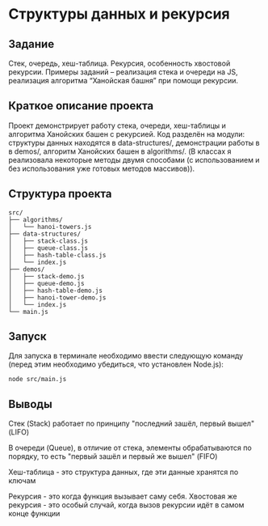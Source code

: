 # Структуры данных и рекурсия

## Задание

Стек, очередь, хеш-таблица. Рекурсия, особенность хвостовой рекурсии.
Примеры заданий – реализация стека и очереди на JS, реализация алгоритма “Ханойская башня” при помощи рекурсии.

## Краткое описание проекта

Проект демонстрирует работу стека, очереди, хеш-таблицы и алгоритма Ханойских башен с рекурсией. Код разделён на модули: структуры данных находятся в data-structures/, демонстрации работы в в demos/, алгоритм Ханойских башен в algorithms/. (В классах я реализовала некоторые методы двумя способами (с использованием и без использования уже готовых методов массивов)).

## Структура проекта

```text
src/
├── algorithms/
│   └── hanoi-towers.js
├── data-structures/
│   ├── stack-class.js
│   ├── queue-class.js
│   ├── hash-table-class.js
│   └── index.js
├── demos/
│   ├── stack-demo.js
│   ├── queue-demo.js
│   ├── hash-table-demo.js
│   ├── hanoi-tower-demo.js
│   └── index.js
└── main.js
```

## Запуск

Для запуска в терминале необходимо ввести следующую команду (перед этим необходимо убедиться, что установлен Node.js):

```
node src/main.js
```

## Выводы

Стек (Stack) работает по принципу "последний зашёл, первый вышел" (LIFO)

В очереди (Queue), в отличие от стека, элементы обрабатываются по порядку, то есть "первый зашёл и первый же вышел" (FIFO)

Хеш-таблица - это структура данных, где эти данные хранятся по ключам

Рекурсия - это когда функция вызывает саму себя. Хвостовая же рекурсия - это особый случай, когда вызов рекурсии идёт в самом конце функции

